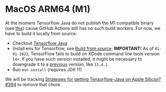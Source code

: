 # MacOS ARM64 (M1)

At the moment Tensorflow Java do not publish the M1 compatible binary (see [this](https://github.com/tensorflow/java/blob/master/CONTRIBUTING.md#apple-silicon))
cause GitHub Actions still has no such build workers. For now, we have to build it locally from source:
 - Checkout [Tensorflow Java](https://github.com/tensorflow/java)
 - Install env for Tensorflow, see [Build from source](https://www.tensorflow.org/install/source#macos). 
   **IMPORTANT**t As of `01-01-2023`, TensorFlow fails to build on XCode command line tools version `14+`. If you have such version installed, it might be necessary to downgrade it to a [previous](https://developer.apple.com/download/all/?q=xcode) version, like `13.4.1`.
 - Run `mvn install` (requires JDK 11)

We will be tracking [Strategies for getting Tensorflow-Java on Apple Silicon?
#394](https://github.com/tensorflow/java/issues/394) to remove that chore.